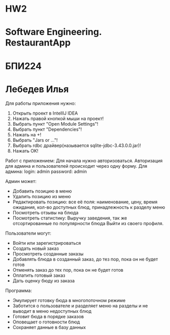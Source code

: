 # HW2
# Software Engineering. RestaurantApp
# БПИ224
# Лебедев Илья

Для работы приложения нужно:
  1) Открыть проект в IntellIJ IDEA
  2) Нажать правой кнопкой мыши на проект!
  3) Выбрать пункт "Open Module Settings"!
  4) Выбрать пункт "Dependencies"!
  5) Нажать на +!
  6) Выбрать "Jars or ..."!
  7) Выбрать rdbc драйвер(называется sqlite-jdbc-3.43.0.0.jar)!
  8) Нажать OK!

Работ с приложением: 
Для начала нужно авторизоваться. Авторизация для админа и пользователей происходит через одну форму. 
Для админа:
login: admin
password: admin

Админ может: 
 - Добавить позицию в меню
 - Удалить позицию из меню
 - Редактировать позицию: все её поля: наименование, цену, время ожидания, кол-во доступных блюд, принадлежность к разделу меню
 - Посмотреть отзывы на блюда
 - Посмотреть статистику: Выручку заведения, так же отсортированные по популярности блюда
   Выйти из своего профиля.

Пользователи могут: 
- Войти или зарегистрироваться
- Создать новый заказ
- Просмотреть созданные заказы
- Добавлять блюда в созданный заказ, до тез пор, пока он не будет готов
- Отменять заказ до тех пор, пока он не будет готов
- Оплатить готовый заказ
- Дать оценку бюду из заказа

Программа: 
- Эмулирует готовку бюда в многопоточном режиме
- Заботится о пользователе и разделяет меню на разделы и не выводит в меню недоступных блюд
- Готовит бюда в порядке заказов
- Оповещает о готовности блюд
- Сохраняет данные в базу данных
